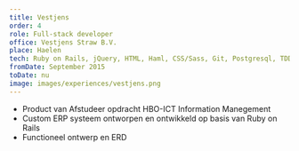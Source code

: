```yaml
---
title: Vestjens
order: 4
role: Full-stack developer
office: Vestjens Straw B.V.
place: Haelen
tech: Ruby on Rails, jQuery, HTML, Haml, CSS/Sass, Git, Postgresql, TDD
fromDate: September 2015
toDate: nu
image: images/experiences/vestjens.png
---
```


- Product van Afstudeer opdracht HBO-ICT Information Manegement
- Custom ERP systeem ontworpen en ontwikkeld op basis van Ruby on Rails
- Functioneel ontwerp en ERD